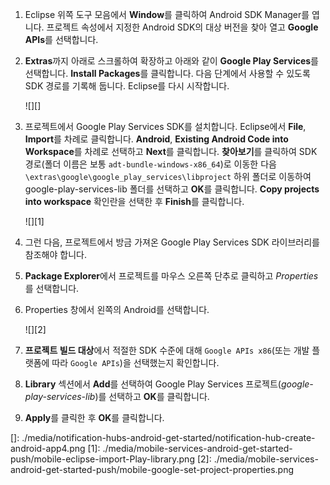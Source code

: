 1.  Eclipse 위쪽 도구 모음에서 **Window**를 클릭하여 Android SDK Manager를 엽니다. 프로젝트 속성에서 지정한 Android SDK의 대상 버전을 찾아 열고 **Google APIs**를 선택합니다.

2.  **Extras**까지 아래로 스크롤하여 확장하고 아래와 같이 **Google Play Services**를 선택합니다. **Install Packages**를 클릭합니다. 다음 단계에서 사용할 수 있도록 SDK 경로를 기록해 둡니다. Eclipse를 다시 시작합니다.

    ![][]

3.  프로젝트에서 Google Play Services SDK를 설치합니다. Eclipse에서 **File**, **Import**를 차례로 클릭합니다. **Android**, **Existing Android Code into Workspace**를 차례로 선택하고 **Next**를 클릭합니다. **찾아보기**를 클릭하여 SDK 경로(폴더 이름은 보통 `adt-bundle-windows-x86_64`)로 이동한 다음 `\extras\google\google_play_services\libproject` 하위 폴더로 이동하여 google-play-services-lib 폴더를 선택하고 **OK**를 클릭합니다. **Copy projects into workspace** 확인란을 선택한 후 **Finish**를 클릭합니다.

    ![][1]

4.  그런 다음, 프로젝트에서 방금 가져온 Google Play Services SDK 라이브러리를 참조해야 합니다.

5.  **Package Explorer**에서 프로젝트를 마우스 오른쪽 단추로 클릭하고 *Properties*를 선택합니다.

6.  Properties 창에서 왼쪽의 Android를 선택합니다.

    ![][2]

7.  **프로젝트 빌드 대상**에서 적절한 SDK 수준에 대해 `Google APIs x86`(또는 개발 플랫폼에 따라 `Google APIs`)을 선택했는지 확인합니다.

8.  **Library** 섹션에서 **Add**를 선택하여 Google Play Services 프로젝트(*google-play-services-lib*)를 선택하고 **OK**를 클릭합니다.

9.  **Apply**를 클릭한 후 **OK**를 클릭합니다.

  []: ./media/notification-hubs-android-get-started/notification-hub-create-android-app4.png
  [1]: ./media/mobile-services-android-get-started-push/mobile-eclipse-import-Play-library.png
  [2]: ./media/mobile-services-android-get-started-push/mobile-google-set-project-properties.png
